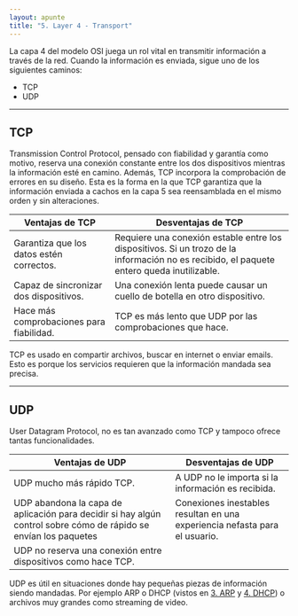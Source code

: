 ```yaml
---
layout: apunte
title: "5. Layer 4 - Transport"
---
```


La capa 4 del modelo OSI juega un rol vital en transmitir información a través de la red. Cuando la información es enviada, sigue uno de los siguientes caminos:

- TCP
- UDP

---------------
<h2>TCP</h2>
Transmission Control Protocol, pensado con fiabilidad y garantía como motivo, reserva una conexión constante entre los dos dispositivos mientras la información esté en camino. Además, TCP incorpora la comprobación de errores en su diseño. Esta es la forma en la que TCP garantiza que la información enviada a cachos en la capa 5 sea reensamblada en el mismo orden y sin alteraciones.

| **Ventajas de TCP**                      | **Desventajas de TCP  <br>**                                                                                                              |
| ---------------------------------------- | ----------------------------------------------------------------------------------------------------------------------------------------- |
| Garantiza que los datos estén correctos. | Requiere una conexión estable entre los dispositivos. Si un trozo de la información no es recibido, el paquete entero queda inutilizable. |
| Capaz de sincronizar dos dispositivos.   | Una conexión lenta puede causar un cuello de botella en otro dispositivo.                                                                 |
| Hace más comprobaciones para fiabilidad. | TCP es más lento que UDP por las comprobaciones que hace.                                                                                 |
TCP es usado en compartir archivos, buscar en internet o enviar emails. Esto es porque los servicios requieren que la información mandada sea precisa.

----------------
<h2>UDP</h2>

User Datagram Protocol, no es tan avanzado como TCP y tampoco ofrece tantas funcionalidades.

| **Ventajas de UDP**                                                                                              | **Desventajas de UDP**                                                     |
| ---------------------------------------------------------------------------------------------------------------- | -------------------------------------------------------------------------- |
| UDP mucho más rápido TCP.                                                                                        | A UDP no le importa si la información es recibida.                         |
| UDP abandona la capa de aplicación para decidir si hay algún control sobre cómo de rápido se envían los paquetes | Conexiones inestables resultan en una experiencia nefasta para el usuario. |
| UDP no reserva una conexión entre dispositivos como hace TCP.                                                    |                                                                            |
UDP es útil en situaciones donde hay pequeñas piezas de información siendo mandadas. Por ejemplo ARP o DHCP (vistos en [3. ARP](/apuntes/thm/1-pre-security/2-network-fundamentals/2-introduction-to-lan/3-arp/) y [4. DHCP](/apuntes/thm/1-pre-security/2-network-fundamentals/2-introduction-to-lan/4-dhcp/)) o archivos muy grandes como streaming de video.